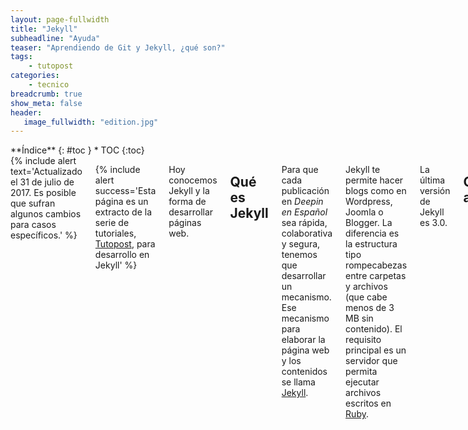 ```yaml
---
layout: page-fullwidth
title: "Jekyll"
subheadline: "Ayuda"
teaser: "Aprendiendo de Git y Jekyll, ¿qué son?"
tags:
    - tutopost
categories:
    - tecnico
breadcrumb: true
show_meta: false
header:
   image_fullwidth: "edition.jpg"
---
```

<div class="row">
<div class="medium-4 medium-push-8 columns" markdown="1">
<div class="panel radius" markdown="1">
**Índice**
{: #toc }
*  TOC
{:toc}
</div>
</div><!-- /.medium-4.columns -->

<div class="medium-8 medium-pull-4 columns" markdown="1">
{% include alert text='Actualizado el 31 de julio de 2017. Es posible que sufran algunos cambios para casos específicos.' %}

{% include alert success='Esta página es un extracto de la serie de tutoriales, <a href="/tutopost">Tutopost</a>, para desarrollo en Jekyll' %}

Hoy conocemos Jekyll y la forma de desarrollar páginas web.

## Qué es Jekyll

Para que cada publicación en *Deepin en Español* sea rápida, colaborativa y segura, tenemos que desarrollar un mecanismo. Ese mecanismo para elaborar la página web y los contenidos se llama [Jekyll](https://jekyllrb.com/).

Jekyll te permite hacer blogs como en Wordpress, Joomla o Blogger. La diferencia es la estructura tipo rompecabezas entre carpetas y archivos (que cabe menos de 3 MB sin contenido). El requisito principal es un servidor que permita ejecutar archivos escritos en [Ruby](https://es.wikipedia.org/wiki/Ruby).

La última versión de Jekyll es 3.0.

## Carpetas y actualizaciones
En caso que quieras actualizar Feeling Responsive tendrás que tomar en cuenta:

* La configuración propia como la carpeta " _data" y el archivo " _config.yml", esos no se modifican;
* Los archivos para que el servidor interprete código como "Gemfile", se puede modificar si fuera necesario;
* Las carpetas base como " _includes" para HTML, " _layouts" para traducir los posts, " _sass" para el framework Foundation si se deben actualizar;
* La carpeta "assets" para las liberías Javascript y CSS requiere atención, exepcto "img" que posee los iconos propios y no se deben perder

### Porqué usamos Jekyll

Publicaciones:
* Incrusta galería, vídeos y tipografía en las publicaciones
* Publicaciones con imagen de fondo
* Posts fáciles de hacer con Markdown
* Categorías y etiquetas como "noticias" y otros
* Reproduce contenido multimedia con [Mediaelement.js]({{ site.url }}/tecnico/mediaelement/)

CMS:
* Similar a las páginas web estáticas
* Compatible con GitHub Pages
* Navegación, encabezado y pie de página editable
* Traducible a otros idiomas (no en nuestro caso)
* Pesa menos de 3 MB de código fuente, siendo práctico de actualizar
* Fácil de instalar con config.yml en lugar de largos asistentes

## Agradecimientos

Este editor fue creado para Deepin en Español y está licenciado bajo MIT.

Citamos al vídeo de [Codecourse](https://www.youtube.com/watch?v=iWowJBRMtpc) acerca de Jekyll.s

</div><!-- /.medium-8.columns -->
</div><!-- /.row -->

